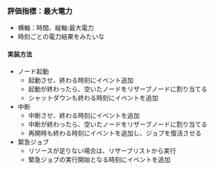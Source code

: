 ### 評価指標：最大電力
- 横軸：時間、縦軸:最大電力
- 時刻ごとの電力結果をみたいな
#### 実装方法
- ノード起動
    - 起動させ、終わる時刻にイベント追加
    - 起動が終わったら、空いたノードをリザーブノードに割り当てる
    - シャットダウンも終わる時刻にイベントを追加
- 中断
    - 中断させ、終わる時刻にイベントを追加
    - 中断が終わったら、空いたノードをリザーブノードに割り当てる
    - 再開時も終わる時刻にイベントを追加し、ジョブを復活させる
- 緊急ジョブ
    - リソースが足りない場合は、リザーブリストから実行
    - 緊急ジョブの実行開始となる時刻にイベントを追加
